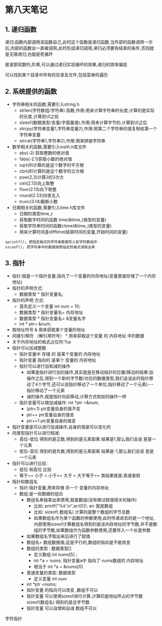 # 第八天笔记

## 1. 递归函数

递归:函数内部调用该函数自己,此时这个函数是递归函数,当外部的函数调用一次后,内部的函数会一直被调用,此时形成递归调用,递归必须要有结束的条件,否则就是无限递归,也就是死循环

斐波那契数列,阶乘,可以通过递归实现循环的效果,递归的效率偏低

可以找到某个目录中所有的目录及文件,包括菜单的遍历



## 2. 系统提供的函数

* 字符串相关的函数,需要引入string.h
  * strlen(字符数组/字符串) 函数,作用:用来计算字符串的长度,计算的是实际的长度,计算到\0之前
  * sizeof(数据类型/变量/字面量值),作用:用来计算字节的,计算到\0之后
  * strcpy(字符串变量1,字符串变量2),作用:把第二个字符串的值复制给第一个字符串变量
  * strcat(字符串1,字符串2),作用:用来拼接字符串
* 数学相关的函数,需要引入math.h库文件
  * abs(-2) 获取整数的绝对值
  * fabs(-2.1)获取小数的绝对值
  * sqrt(9)计算的是这个数字的平方根
  * cbrt(8)计算的是这个数字的立方根
  * pow(2,3)计算2的3次方
  * ceil(2.13)向上取整
  * floor(2.13)向下取整
  * round(2.53)四舍五入
  * trunc(3.14)截断小数
* 日期相关的函数,需要引入time.h库文件
  * 日期的类型time_t
  * 获取数字时间的函数 time(&time_t类型的变量) 
  * 获取字符串时间的函数ctime(&time_t类型的变量)
  * 用来计算时间差difftime(结束时间的变量,开始时间的变量)

```
sprintf(); 把指定格式的字符串数据写入到字符数组中
sscanf(); 把字符串中的数据按照指定的格式读取出来
```



## 3. 指针



* 指针:就是一个指针变量,指向了一个变量的内存地址(变量里面存储了一个内存地址)
* 指针的声明方式:
  * 数据类型 * 指针变量名;
* 指针的声明 方式:
  * 首先定义一个变量 int num = 10;
  * 数据类型 * 指针变量名= 内存地址
  * 数据类型 * 指针变量名= &变量名字
  * int \* ptr= \&num;
* 取地址符号  \&  用来获取某个变量的地址  
* 间接引用符 （解引用符号） \* 用来获取这个变量 的  内存地址 中的数据
* 关于内存地址的格式占位符:%p
* 指针可以加减整数
  * 指针变量中 存储 的 是某个变量的 内存地址
  * 指针变量 指向的 是某个 变量的 内存地址
  * 指针可以进行加和减的操作
    * 如果是指针进行加的操作,其实就是在移动指针的位置(移动的结果:加操作之后,得到一个新的字节数/对应的数据类型,我们会说此时指针移动了4个字节,还可以说指针移动了一个单位,指针移动了一个元素)---指针移动了一个元素
    * 减的操作,就是指针向前移动,计算方式和加的操作一样
  * 指针变量可以做加减操作: int \*ptr =\&num; 
    * (ptr+1)  ptr变量自身的值不变
    * ptr++  ptr变量自身的值变
    * ptr+=1 ptr变量自身的值变
* 指针变量是可以进行加减操作,自身的值是可以变化的
* 同类型指针可以进行相减: 
  * 高位-低位 得到的是正数,得到的是元素距离 结果是1,那么我们会说 差是一个元素
  * 低位-高位 得到的是负数,得到的是元素距离 结果是-1,那么我们会说 差是一个元素
* 指针可以进行比较:
  * 低位 和高位 比较
  * 等于==   小于 <   小于<=  大于 >    大于等于>= 其结果就是:真或者假
* 指针和数组名
  * 指针:指针变量,用来存储  另一个 变量的内存地址
  * 数组:是一些数据的组合
    * 数组名单独拿出来使用,就是数组(没有做过赋值相关的操作)
      * 比如: printf("\%d \n",arr[0]);  arr 就是数组
      * 比如: sizeof( 数组名) 计算的是整个数组的字节总数
      * 如果数组名作为某个函数的参数使用,此时传递进去的是一个地址,内部使用sizeof计算数组名得到的是该内存地址的字节数,并不是数组的字节数,如果数组作为函数参数使用,还要传入一个长度参数
    * 如果数组名字取出来后进行了赋值
    * 数组名= 数组数据值;这是不行的,数组的指向是不能改变
    * 数组的类型  :    数据类型[]
      * 定义数组   int nums[5] ;
      * int *a = nums; 指针变量a中 指向了 nums数组的 内存地址
      * 相当于 int *a = &nums[0]
    * 普通变量的类型:  数据类型
      * 定义变量  int num
    * int *ptr =nums;
    * 指针变量 的指向可以改变 ,数组不可以
    * 指针变量 可以使用sizeof进行计算,计算的是地址所占的字节数 sizeof(数组名)  得到的是总字节数
    * 指针变量 可以自增和自减 数组不可以



字符指针











